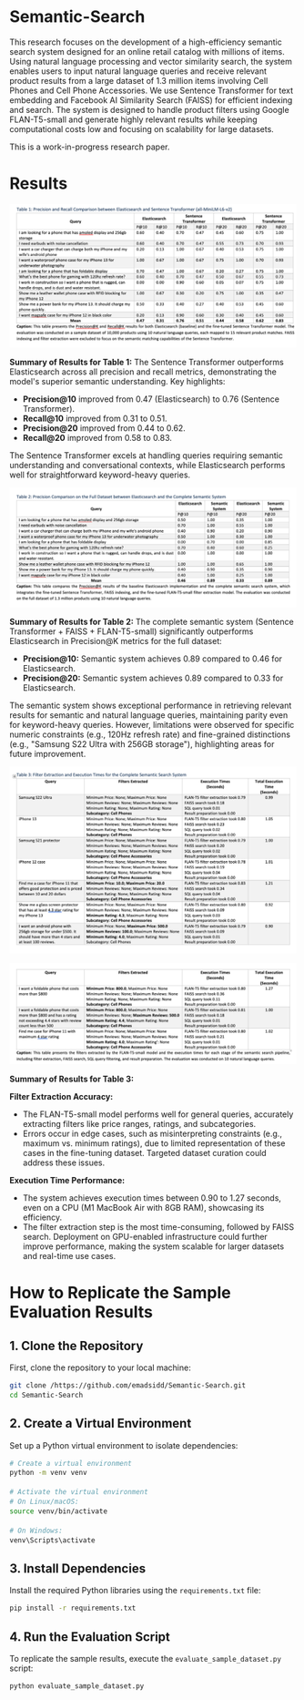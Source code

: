 # Semantic-Search
This research focuses on the development of a high-efficiency semantic search system designed for an online retail catalog with millions of items. Using natural language processing and vector similarity search, the system enables users to input natural language queries and receive relevant product results from a large dataset of 1.3 million items involving Cell Phones and Cell Phone Accessories. We use Sentence Transformer for text embedding and Facebook AI Similarity Search (FAISS) for efficient indexing and search. The system is designed to handle product filters using Google FLAN-T5-small and generate highly relevant results while keeping computational costs low and focusing on scalability for large datasets.

This is a work-in-progress research paper.

# Results
![Alt text](./Sample_Evaluation_Results/Table_1.png)

**Summary of Results for Table 1:**
The Sentence Transformer outperforms Elasticsearch across all precision and recall metrics, demonstrating the model's superior semantic understanding. Key highlights:

- **Precision@10** improved from 0.47 (Elasticsearch) to 0.76 (Sentence Transformer).
- **Recall@10** improved from 0.31 to 0.51.
- **Precision@20** improved from 0.44 to 0.62.
- **Recall@20** improved from 0.58 to 0.83.

The Sentence Transformer excels at handling queries requiring semantic understanding and conversational contexts, while Elasticsearch performs well for straightforward keyword-heavy queries.

![Alt text](./Sample_Evaluation_Results/Table_2.png)

**Summary of Results for Table 2:**
The complete semantic system (Sentence Transformer + FAISS + FLAN-T5-small) significantly outperforms Elasticsearch in Precision@K metrics for the full dataset:

- **Precision@10:** Semantic system achieves 0.89 compared to 0.46 for Elasticsearch.
- **Precision@20:** Semantic system achieves 0.89 compared to 0.33 for Elasticsearch.

The semantic system shows exceptional performance in retrieving relevant results for semantic and natural language queries, maintaining parity even for keyword-heavy queries. However, limitations were observed for specific numeric constraints (e.g., 120Hz refresh rate) and fine-grained distinctions (e.g., "Samsung S22 Ultra with 256GB storage"), highlighting areas for future improvement.

![Alt text](./Sample_Evaluation_Results/Table_3.1.png)

![Alt text](./Sample_Evaluation_Results/Table_3.2.png)

**Summary of Results for Table 3:**

**Filter Extraction Accuracy:**
- The FLAN-T5-small model performs well for general queries, accurately extracting filters like price ranges, ratings, and subcategories.
- Errors occur in edge cases, such as misinterpreting constraints (e.g., maximum vs. minimum ratings), due to limited representation of these cases in the fine-tuning dataset. Targeted dataset curation could address these issues.

**Execution Time Performance:**
- The system achieves execution times between 0.90 to 1.27 seconds, even on a CPU (M1 MacBook Air with 8GB RAM), showcasing its efficiency.
- The filter extraction step is the most time-consuming, followed by FAISS search. Deployment on GPU-enabled infrastructure could further improve performance, making the system scalable for larger datasets and real-time use cases.



# How to Replicate the Sample Evaluation Results

## 1. Clone the Repository
First, clone the repository to your local machine:

```bash
git clone /https://github.com/emadsidd/Semantic-Search.git
cd Semantic-Search
```

## 2. Create a Virtual Environment
Set up a Python virtual environment to isolate dependencies:

```bash
# Create a virtual environment
python -m venv venv

# Activate the virtual environment
# On Linux/macOS:
source venv/bin/activate

# On Windows:
venv\Scripts\activate
```

## 3. Install Dependencies
Install the required Python libraries using the `requirements.txt` file:

```bash
pip install -r requirements.txt
```

## 4. Run the Evaluation Script
To replicate the sample results, execute the `evaluate_sample_dataset.py` script:

```bash
python evaluate_sample_dataset.py
```
